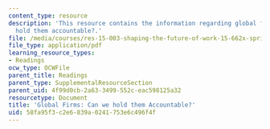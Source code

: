 ```yaml
---
content_type: resource
description: 'This resource contains the information regarding global firms: can we
  hold them accountable?.'
file: /media/courses/res-15-003-shaping-the-future-of-work-15-662x-spring-2016/58fa95f3c2e6839a0241753e6c496f4f_MITRES_15_003S16_global.pdf
file_type: application/pdf
learning_resource_types:
- Readings
ocw_type: OCWFile
parent_title: Readings
parent_type: SupplementalResourceSection
parent_uid: 4f99d0cb-2a63-3499-552c-eac598125a32
resourcetype: Document
title: 'Global Firms: Can we hold them Accountable?'
uid: 58fa95f3-c2e6-839a-0241-753e6c496f4f
---
```

